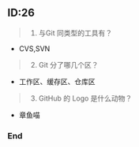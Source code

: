 ## ID:26
> 1. 与Git 同类型的工具有？
* CVS,SVN
> 2. Git 分了哪几个区？
* 工作区、缓存区、仓库区
> 3. GitHub 的 Logo 是什么动物？
* 章鱼喵
### End
